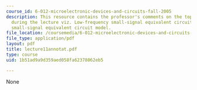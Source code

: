 ```yaml
---
course_id: 6-012-microelectronic-devices-and-circuits-fall-2005
description: This resource contains the professor's comments on the topics covered
  during the lecture viz. Low-frequency small-signal equivalent circuit model, high-frequency
  small-signal equivalent circuit model.
file_location: /coursemedia/6-012-microelectronic-devices-and-circuits-fall-2005/1b51ad9a9d359aed058fa62378062eb5_lecture11annotat.pdf
file_type: application/pdf
layout: pdf
title: lecture11annotat.pdf
type: course
uid: 1b51ad9a9d359aed058fa62378062eb5

---
```

None